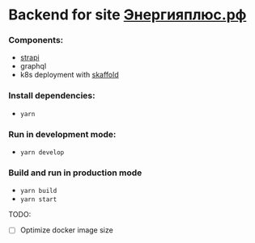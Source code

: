 # Backend for site [Энергияплюс.рф](https://new.xn--c1adkmgpem4hrai.xn--p1ai/)

### Components:
- [strapi](https://strapi.io/)
- graphql
- k8s deployment with [skaffold](https://skaffold.dev/)

### Install dependencies:
- `yarn`

### Run in development mode:
- `yarn develop`

### Build and run in production mode
- `yarn build`
- `yarn start`

TODO:
- [ ] Optimize docker image size
